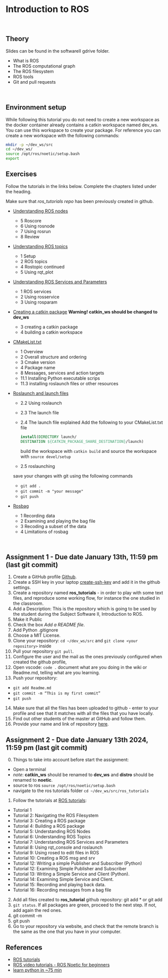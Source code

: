 # Introduction to ROS

&nbsp;

## Theory

Slides can be found in the softwareII gdrive folder.

- What is ROS
- The ROS computational graph
- The ROS filesystem
- ROS tools
- Git and pull requests

&nbsp;

## Environment setup

While following this tutorial you do not need to create a new workspace as the docker container already contains a catkin workspace named dev_ws. You can use this workspace to create your package. For reference you can create a new workspace with the following commands:

  ```bash
  mkdir -p ~/dev_ws/src
  cd ~/dev_ws/
  source /opt/ros/noetic/setup.bash
  export
  ```

## Exercises

Follow the tutorials in the links below. Complete the chapters listed under the heading.

Make sure that *ros_tutorials repo* has been previously created in github.

- [Understanding ROS nodes](http://wiki.ros.org/ROS/Tutorials/UnderstandingNodes)
  - 5 Roscore
  - 6 Using rosnode
  - 7 Using rosrun
  - 8 Review

- [Understanding ROS topics](http://wiki.ros.org/ROS/Tutorials/UnderstandingTopics)
  - 1 Setup
  - 2 ROS topics
  - 4 Rostopic continued
  - 5 Using rqt_plot

- [Understanding ROS Services and Parameters](http://wiki.ros.org/ROS/Tutorials/UnderstandingServicesParams)
  - 1 ROS services
  - 2 Using rosservice
  - 3 Using rosparam

- [Creating a catkin package](http://wiki.ros.org/catkin/Tutorials/CreatingPackage) **Warning! catkin_ws should be changed to dev_ws**
  - 3 creating a catkin package
  - 4 building a catkin workspace

- [CMakeList.txt](http://wiki.ros.org/catkin/CMakeLists.txt)
  - 1 Overview
  - 2 Overall structure and ordering
  - 3 Cmake version
  - 4 Package name
  - 8 Messages, services and action targets
  - 11.1 Installing Python executable scrips
  - 11.3 installing roslaunch files or other resources

- [Roslaunch and launch files](http://wiki.ros.org/ROS/Tutorials/UsingRqtconsoleRoslaunch)
  - 2.2 Using roslaunch
  - 2.3 The launch file
  - 2.4 The launch file explained
    Add the following to your CMakeList.txt file

    ```cmake
    install(DIRECTORY launch/
    DESTINATION ${CATKIN_PACKAGE_SHARE_DESTINATION}/launch)
    ```

    build the workspace with `catkin build` and source the workspace with `source devel/setup`
  - 2.5 roslaunching

  save your changes with git using the following commands

  - `git add .`
  - `git commit -m "your message"`
  - `git push`

- [Rosbag](http://wiki.ros.org/rosbag/Tutorials/Recording%20and%20playing%20back%20data)
  - 1 Recording data
  - 2 Examining and playing the bag file
  - 3 Recoding a subset of the data
  - 4 Limitations of rosbag

&nbsp;

## Assignment 1 - Due date January 13th, 11:59 pm (last git commit)

1. Create a GitHub profile [Github](https://github.com/).
2. Create a SSH key in your laptop [create-ssh-key](https://www.digitalocean.com/community/tutorials/how-to-set-up-ssh-keys-on-ubuntu-20-04) and add it in the github settings.
3. Create a repository named **ros_tutorials** - in order to play with some text files, and reproduce some working flow, for instance the one studied in the classroom.
4. Add a Description: This is the repository which is going to be used by the student during the Subject Software II, Introduction to ROS.
5. Make it Public
6. Check the box _Add a README file_.
7. Add Python .gitignore
8. Choose a MIT License.
9. Clone your repository: `cd ~/dev_ws/src` and  `git clone <your repository>` inside
10. Pull your repository `git pull`.
11. Configure the user and the mail as the ones previously configured when created the github profile,
12. Open vscode: `code .` document what are you doing in the wiki or Readme.md, telling what are you learning.
14. Push your repository:
  - `git add Readme.md`
  - `git commit -m “This is my first commit”`
  - `git push`
14. Make sure that all the files has been uploaded to github - enter to your profile and see that it matches with all the files that you have locally.
15. Find out other students of the master at GitHub and follow them.
15. Provide your name and link of repository [here](https://docs.google.com/spreadsheets/d/1ZyUKA4EDKNS-r1ppWnJ4YpjnhbGrnDkWbXj30VyRfmM/edit?usp=sharing).

## Assignment 2 - Due date January 13th 2024, 11:59 pm (last git commit)
0. Things to take into account before start the assignment:
  - Open a terminal
  - _note_: **catkin_ws** should be renamed to **dev_ws** and **distro** should be renamed to **noetic**.
  - source to ros `source /opt/ros/noetic/setup.bash`
  - navigate to the ros tutorials folder `cd ~/dev_ws/src/ros_tutorials`
1. Follow the tutorials at [ROS tutorials](http://wiki.ros.org/ROS/Tutorials):
  - Tutorial 1
  - Tutorial 2: Navigating the ROS Filesystem
  - Tutorial 3: Creating a ROS package
  - Tutorial 4: Building a ROS package
  - Tutorial 5: Understanding ROS Nodes
  - Tutorial 6: Understanding ROS Topics
  - Tutorial 7: Understanding ROS Services and Parameters
  - Tutorial 8: Using rqt_console and roslaunch
  - Tutorial 9: Using rosed to edit files in ROS
  - Tutorial 10: Creating a ROS msg and srv
  - Tutorial 12: Writing a simple Publisher and Subscriber (Python)
  - Tutorial 12: Examining Simple Publisher and Subscriber
  - Tutorial 13: Writing a Simple  Service and  Client (Python).
  - Tutorial 14: Examining Simple Service and Client.
  - Tutorial 15: Recording and playing back data.
  - Tutorial 16: Recording messages from a bag file
2. Add all files created to **ros_tutorial** github repository: git add *  or git add <file>
3. `git status`. If all packages are green, proceed to the next step. If not, add again the red ones.
4. git commit -m <add some info regarding the packages that you are adding>
5. git push
6. Go to your repository via website, and check that the remote branch is the same as the one that you have in your computer.

## References

- [ROS tutorials](http://wiki.ros.org/ROS/Tutorials)
- [ROS video tutorials - ROS Noetic for beginners](https://www.youtube.com/playlist?list=PLLSegLrePWgIbIrA4iehUQ-impvIXdd9Q)
- [learn python in ~75 min](https://youtu.be/VchuKL44s6E?feature=shared)
